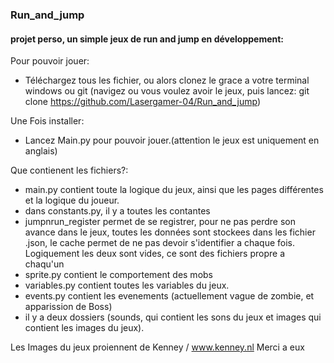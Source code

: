 ### Run_and_jump
#### projet perso, un simple jeux de run and jump en développement:

Pour pouvoir jouer:

  - Téléchargez tous les fichier, ou alors clonez le grace a votre terminal windows ou git (navigez ou vous voulez avoir le jeux, puis lancez: git clone https://github.com/Lasergamer-04/Run_and_jump)

Une Fois installer:
  - Lancez Main.py pour pouvoir jouer.(attention le jeux est uniquement en anglais)

Que contienent les fichiers?:

  - main.py contient toute la logique du jeux, ainsi que les pages différentes et la logique du joueur.
  - dans constants.py, il y a toutes les contantes
  - jumpnrun_register permet de se registrer, pour ne pas perdre son avance dans le jeux, toutes les données sont stockees dans les fichier .json, le cache permet de ne pas devoir s'identifier a chaque fois. Logiquement les deux sont vides, ce sont des fichiers propre a chaqu'un
  - sprite.py contient le comportement des mobs
  - variables.py contient toutes les variables du jeux.
  - events.py contient les evenements (actuellement vague de zombie, et apparission de Boss)
  - il y a deux dossiers (sounds, qui contient les sons du jeux et images qui contient les images du jeux).


Les Images du jeux proiennent de Kenney / www.kenney.nl 
Merci a eux
